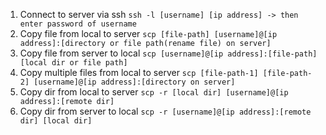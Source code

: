 1. Connect to server via ssh
`ssh -l [username] [ip address] -> then enter password of username`
2. Copy file from local to server
`scp [file-path] [username]@[ip address]:[directory or file path(rename file) on server]`
3. Copy file from server to local
`scp [username]@[ip address]:[file-path] [local dir or file path]`
4. Copy multiple files from local to server
`scp [file-path-1] [file-path-2] [username]@[ip address]:[directory on server]`
5. Copy dir from local to server
`scp -r [local dir] [username]@[ip address]:[remote dir]`
6. Copy dir from server to local
`scp -r [username]@[ip address]:[remote dir] [local dir]`

